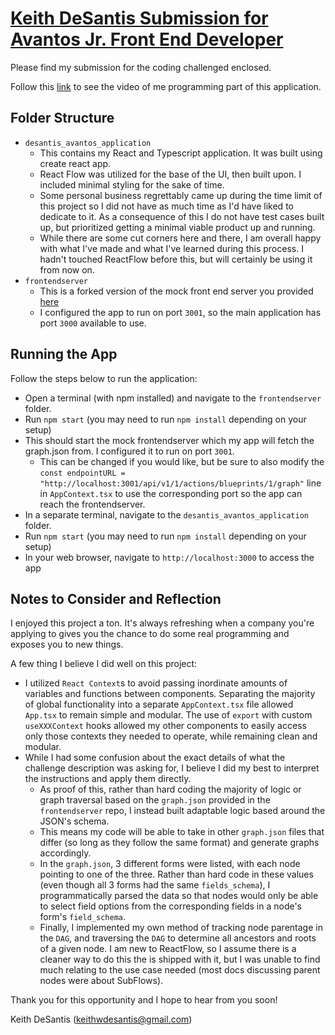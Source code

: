# <u>Keith DeSantis Submission for Avantos Jr. Front End Developer</U> #

Please find my submission for the coding challenged enclosed.

Follow this [link]() to see the video of me programming part of this application.

## Folder Structure ##

* `desantis_avantos_application`
    * This contains my React and Typescript application. It was built using create react app.
    * React Flow was utilized for the base of the UI, then built upon. I included minimal styling for the sake of time.
    * Some personal business regrettably came up during the time limit of this project so I did not have as much time as I'd have liked to dedicate to it. As a consequence of this I do not have test cases built up, but prioritized getting a minimal viable product up and running.
    * While there are some cut corners here and there, I am overall happy with what I've made and what I've learned during this process. I hadn't touched ReactFlow before this, but will certainly be using it from now on.
* `frontendserver`
    * This is a forked version of the mock front end server you provided [here](https://github.com/mosaic-avantos/frontendchallengeserver)
    * I configured the app to run on port `3001`, so the main application has port `3000` available to use.

## Running the App ##

Follow the steps below to run the application:
* Open a terminal (with npm installed) and navigate to the `frontendserver` folder.
* Run `npm start` (you may need to run `npm install` depending on your setup)
* This should start the mock frontendserver which my app will fetch the graph.json from. I configured it to run on port `3001`. 
    * This can be changed if you would like, but be sure to also modify the `const endpointURL = "http://localhost:3001/api/v1/1/actions/blueprints/1/graph"` line in `AppContext.tsx` to use the corresponding port so the app can reach the frontendserver.
* In a separate terminal, navigate to the `desantis_avantos_application` folder.
* Run `npm start` (you may need to run `npm install` depending on your setup)
* In your web browser, navigate to `http://localhost:3000` to access the app

## Notes to Consider and Reflection ##

I enjoyed this project a ton. It's always refreshing when a company you're applying to gives you the chance to do some real programming and exposes you to new things.

A few thing I believe I did well on this project:
* I utilized `React Context`s to avoid passing inordinate amounts of variables and functions between components. Separating the majority of global functionality into a separate `AppContext.tsx` file allowed `App.tsx` to remain simple and modular. The use of `export` with custom `useXXXContext` hooks allowed my other components to easily access only those contexts they needed to operate, while remaining clean and modular.
* While I had some confusion about the exact details of what the challenge description was asking for, I believe I did my best to interpret the instructions and apply them directly.
    * As proof of this, rather than hard coding the majority of logic or graph traversal based on the `graph.json` provided in the `frontendserver` repo, I instead built adaptable logic based around the JSON's schema.
    * This means my code will be able to take in other `graph.json` files that differ (so long as they follow the same format) and generate graphs accordingly.
    * In the `graph.json`, 3 different forms were listed, with each node pointing to one of the three. Rather than hard code in these values (even though all 3 forms had the same `fields_schema`), I programmatically parsed the data so that nodes would only be able to select field options from the corresponding fields in a node's form's `field_schema`.
    * Finally, I implemented my own method of tracking node parentage in the `DAG`, and traversing the `DAG` to determine all ancestors and roots of a given node. I am new to ReactFlow, so I assume there is a cleaner way to do this the is shipped with it, but I was unable to find much relating to the use case needed (most docs discussing parent nodes were about SubFlows).

Thank you for this opportunity and I hope to hear from you soon!

Keith DeSantis (keithwdesantis@gmail.com)
